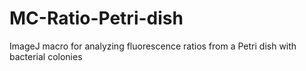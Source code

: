 # MC-Ratio-Petri-dish
ImageJ macro for analyzing fluorescence ratios from a Petri dish with bacterial colonies
